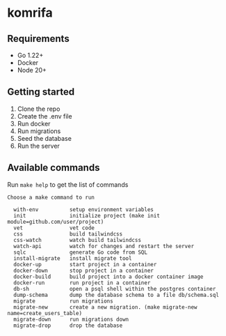 # komrifa

## Requirements

- Go 1.22+
- Docker
- Node 20+

## Getting started

1. Clone the repo
2. Create the .env file
3. Run docker
4. Run migrations
5. Seed the database
6. Run the server

## Available commands

Run `make help` to get the list of commands

```
Choose a make command to run

  with-env          setup environment variables
  init              initialize project (make init module=github.com/user/project)
  vet               vet code
  css               build tailwindcss
  css-watch         watch build tailwindcss
  watch-api         watch for changes and restart the server
  sqlc              generate Go code from SQL
  install-migrate   install migrate tool
  docker-up         start project in a container
  docker-down       stop project in a container
  docker-build      build project into a docker container image
  docker-run        run project in a container
  db-sh             open a psql shell within the postgres container
  dump-schema       dump the database schema to a file db/schema.sql
  migrate           run migrations
  migrate-new       create a new migration. (make migrate-new name=create_users_table)
  migrate-down      run migrations down
  migrate-drop      drop the database
```
